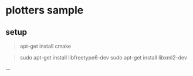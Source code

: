 # plotters sample


## setup

> apt-get install cmake

> sudo apt-get install libfreetype6-dev
> sudo apt-get install libxml2-dev


--

